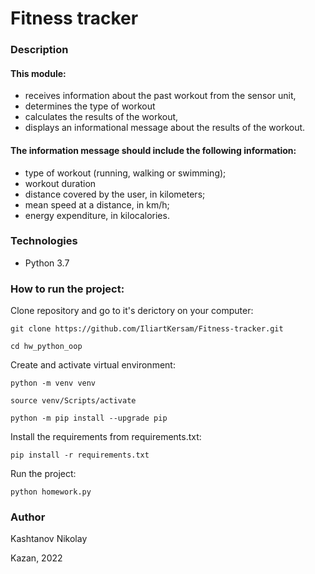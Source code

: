 # Fitness tracker
### Description
####  This module:
- receives information about the past workout from the sensor unit,
- determines the type of workout
- calculates the results of the workout,
- displays an informational message about the results of the workout.
#### The information message should include the following information:
- type of workout (running, walking or swimming);
- workout duration
- distance covered by the user, in kilometers;
- mean speed at a distance, in km/h;
- energy expenditure, in kilocalories.

### Technologies
- Python 3.7
### How to run the project:
Clone repository and go to it's derictory on your computer:
```
git clone https://github.com/IliartKersam/Fitness-tracker.git
```
```
cd hw_python_oop
```
Create and activate virtual environment:

```
python -m venv venv
```
```
source venv/Scripts/activate
```
```
python -m pip install --upgrade pip
```
Install the requirements from requirements.txt:
```
pip install -r requirements.txt
```
Run the project:
```
python homework.py
```
### Author
Kashtanov Nikolay

Kazan, 2022
